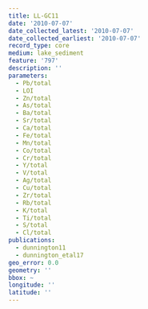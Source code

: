 ```yaml
---
title: LL-GC11
date: '2010-07-07'
date_collected_latest: '2010-07-07'
date_collected_earliest: '2010-07-07'
record_type: core
medium: lake_sediment
feature: '797'
description: ''
parameters:
  - Pb/total
  - LOI
  - Zn/total
  - As/total
  - Ba/total
  - Sr/total
  - Ca/total
  - Fe/total
  - Mn/total
  - Co/total
  - Cr/total
  - Y/total
  - V/total
  - Ag/total
  - Cu/total
  - Zr/total
  - Rb/total
  - K/total
  - Ti/total
  - S/total
  - Cl/total
publications:
  - dunnington11
  - dunnington_etal17
geo_error: 0.0
geometry: ''
bbox: ~
longitude: ''
latitude: ''
---
```

